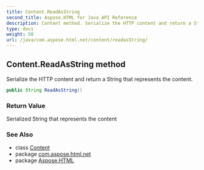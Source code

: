 ```yaml
---
title: Content.ReadAsString
second_title: Aspose.HTML for Java API Reference
description: Content method. Serialize the HTTP content and return a String that represents the content
type: docs
weight: 50
url: /java/com.aspose.html.net/content/readasString/
---
```

## Content.ReadAsString method

Serialize the HTTP content and return a String that represents the content.

```java
public String ReadAsString()
```

### Return Value

Serialized String that represents the content

### See Also

* class [Content](../)
* package [com.aspose.html.net](../../content/)
* package [Aspose.HTML](../../../)
